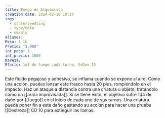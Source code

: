 ```yaml
---
title: Fuego de Alquimista
creation date: 2024-02-19 10:27
tags:
  - state/seedling
  - type/note
  - om/alq
aliases: 
Peso: 1 lb
Precio: "1.000"
int_peso: 1
int_precio: 1000
Rareza: 
Efecto: 1d4 de fuego cada turno, SvDex 10
---
```

Este fluido pegajoso y adhesivo, se inflama cuando se expone al aire. Como una acción, puedes lanzar este frasco hasta 20 pies, rompiéndolo en el impacto.
Haz un ataque a distancia contra una criatura u objeto, tratándolo como un [[arma improvisada]]. Si se tiene éxito, el objetivo sufre 1d4 de daño por [[fuego]] en el inicio de cada uno de sus turnos. 
Una criatura puede poner fin a este daño gastando su acción para hacer una prueba [[Destreza]] CD 10 para extinguir las llamas.
